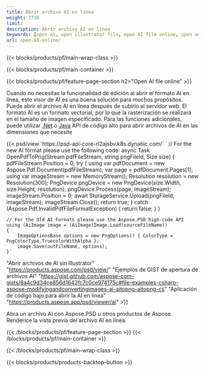 ```yaml
---
title: Abrir archivo AI en línea
weight: 7730
limit: 
description: Abrir archivo AI en línea
keywords: [open ai, open illustrator file, open AI file online, open adobe illustrator, preview of ai file, ai format open]
url: open-AI-online/
---
```


{{< blocks/products/pf/main-wrap-class >}}


{{< blocks/products/pf/main-container >}}

{{< blocks/products/pf/feature-page-section h2="Open AI file online" >}}
<p>Cuando no necesitas la funcionalidad de edición al abrir el formato AI en línea, este visor de AI es una buena solución para muchos propósitos. Puede abrir el archivo AI en línea después de subirlo al servidor web. El formato AI es un formato vectorial, por lo que la rasterización se realizará en el tamaño de imagen especificado. Para las funciones adicionales, puede utilizar <a href="/psd/net">.Net</a> o <a href="/psd/java">Java</a> API de código alto para abrir archivos de AI en las dimensiones que necesite</p>
{{< psd/view `https://psd-api-core-rl2ajsbv.k8s.dynabic.com/` 
`	// For the new AI format please use the following code:
	async Task<bool> OpenPdfToPng(Stream pdfFileStream, string pngFileId, Size size)
	{
		pdfFileStream.Position = 0;
		try
		{
			using var pdfDocument = new Aspose.Pdf.Document(pdfFileStream);
			var page = pdfDocument.Pages[1];
			using var imageStream = new MemoryStream();
			Resolution resolution = new Resolution(300);
			PngDevice pngDevice = new PngDevice(size.Width, size.Height, resolution);
			pngDevice.Process(page, imageStream);
			imageStream.Position = 0;
			await StorageService.Upload(pngFileId, imageStream);
			imageStream.Close();
			return true;
		}
		catch (Aspose.Pdf.InvalidPdfFileFormatException)
		{
			return false;
		}
	}
	
	// For the Old AI Formats please use the Aspose.PSD high-code API
	using (AiImage image = (AiImage)Image.Load(sourceFileName))
	{
		ImageOptionsBase options = new PngOptions() { ColorType = PngColorType.TruecolorWithAlpha };
		image.Save(outFileName, options);
	}` 
"Abrir archivos de AI sin Illustrator" "https://products.aspose.com/psd/view/" 
"Ejemplos de GIST de apertura de archivos AI" "https://gist.github.com/aspose-com-gists/8a4c9d34ce856d1642fc7c0ce974175c#file-examples-csharp-aspose-modifyingandconvertingimages-ai-aitopng-aitopng-cs" 
"Aplicación de código bajo para abrir la AI en línea" "https://products.aspose.app/psd/viewer/ai" >}}
<p>Abra un archivo AI con Aspose.PSD u otros productos de Aspose. Renderice la vista previa del archivo AI en línea.</p>
{{< /blocks/products/pf/feature-page-section >}}
{{< /blocks/products/pf/main-container >}}


{{< /blocks/products/pf/main-wrap-class >}}

{{< blocks/products/products-backtop-button >}}
